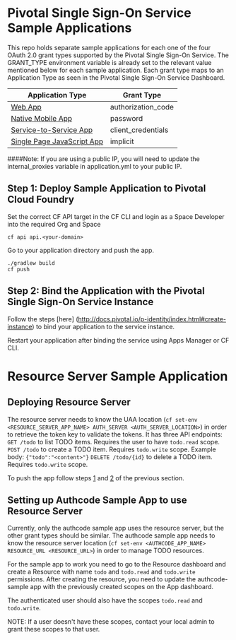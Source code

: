 # Pivotal Single Sign-On Service Sample Applications

This repo holds separate sample applications for each one of the four OAuth 2.0 grant types supported by the Pivotal Single Sign-On Service. The GRANT_TYPE environment variable is already set to the relevant value mentioned below for each sample application. Each grant type maps to an Application Type as seen in the Pivotal Single Sign-On Service Dashboard. 

Application Type  | Grant Type
------------- | -------------
[Web App](/authcode)  | authorization_code
[Native Mobile App](/password)  | password
[Service-to-Service App](/client_credentials) | client_credentials
[Single Page JavaScript App](/implicit) | implicit

####Note: If you are using a public IP, you will need to update the internal_proxies variable in application.yml to your public IP.

## <a name="step-1">Step 1</a>: Deploy Sample Application to Pivotal Cloud Foundry

Set the correct CF API target in the CF CLI and login as a Space Developer into the required Org and Space

    cf api api.<your-domain>
    
Go to your application directory and push the app.

    ./gradlew build
    cf push

## <a name="step-2">Step 2</a>: Bind the Application with the Pivotal Single Sign-On Service Instance
Follow the steps [here] (http://docs.pivotal.io/p-identity/index.html#create-instance) to bind your application to the service instance.

Restart your application after binding the service using Apps Manager or CF CLI.


# Resource Server Sample Application

## Deploying Resource Server

The resource server needs to know the UAA location (`cf set-env <RESOURCE_SERVER_APP_NAME> AUTH_SERVER <AUTH_SERVER_LOCATION>`) in order to retrieve the token key to validate the tokens.
It has three API endpoints:
 `GET /todo` to list TODO items. Requires the user to have `todo.read` scope.
 `POST /todo` to create a TODO item. Requires `todo.write` scope. Example body: `{"todo":"<content>"}`
 `DELETE /todo/{id}` to delete a TODO item. Requires `todo.write` scope.

To push the app follow steps [1](#step-1) and [2](#step-2) of the previous section.

## Setting up Authcode Sample App to use Resource Server

Currently, only the authcode sample app uses the resource server, but the other grant types should be similar.
The authcode sample app needs to know the resource server location (`cf set-env <AUTHCODE_APP_NAME> RESOURCE_URL <RESOURCE_URL>`) in order to manage TODO resources.

For the sample app to work you need to go to the Resource dashboard and create a Resource with name `todo` and `todo.read` and `todo.write` permissions.
After creating the resource, you need to update the authcode-sample app with the previously created scopes on the App dashboard.

The authenticated user should also have the scopes `todo.read` and `todo.write`.

NOTE: If a user doesn't have these scopes, contact your local admin to grant these scopes to that user.
